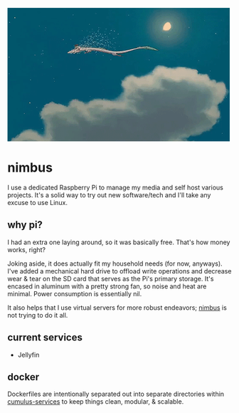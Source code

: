 ![haku](img/haku-cloud.gif)

# nimbus

I use a dedicated Raspberry Pi to manage my media and self host various projects. It's a solid way to try out new software/tech and I'll take any excuse to use Linux. 

## why pi?
I had an extra one laying around, so it was basically free. That's how money works, right?

Joking aside, it does actually fit my household needs (for now, anyways). I've added a mechanical hard drive to offload write operations and decrease wear & tear on the SD card that serves as the Pi's primary storage. It's encased in aluminum with a pretty strong fan, so noise and heat are minimal. Power consumption is essentially nil. 

It also helps that I use virtual servers for more robust endeavors; [nimbus](https://github.com/404shay/nimbus/tree/main) is not trying to do it all. 

## current services

- Jellyfin

## docker

Dockerfiles are intentionally separated out into separate directories within [cumulus-services](cumulus-services) to keep things clean, modular, & scalable.
